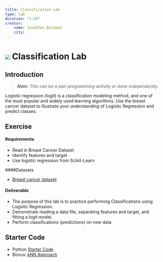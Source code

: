 ```yaml
---
title: Classification Lab
type: lab
duration: "1:25"
creator:
    name: Jonathan Balaban
    city:
---
```


# ![](https://ga-dash.s3.amazonaws.com/production/assets/logo-9f88ae6c9c3871690e33280fcf557f33.png) Classification Lab

## Introduction

> ***Note:*** _This can be a pair programming activity or done independently._

Logistic regression (logit) is a classification modeling method, and one of the most popular and widely used learning algorithms. Use the breast cancer dataset to illustrate your understanding of Logistic Regression and predict classes.

## Exercise

#### Requirements
- Read in Breast Cancer Dataset
- Identify features and target
- Use logistic regression from Scikit-Learn

####Datasets

- [Breast cancer dataset](https://archive.ics.uci.edu/ml/machine-learning-databases/breast-cancer-wisconsin/wdbc.data)

#### Deliverable

- The purpose of this lab is to practice performing Classifications using Logistic Regression.
- Demonstrate reading a data file, separating features and target, and fitting a logit model.
- Perform classifications (predictions) on new data

## Starter Code
- Python [Starter Code](./code/starter-code/week4-1.4-starter-cancer.ipynb)
- Bonus: [kNN Approach](./code/starter-code/week4-1.4-starter.ipynb)
